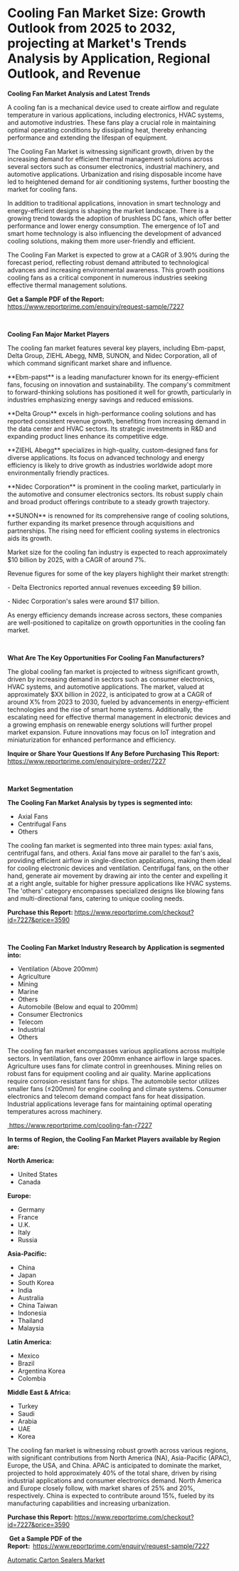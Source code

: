 <p><h1>Cooling Fan Market Size: Growth Outlook from 2025 to 2032, projecting at Market's Trends Analysis by Application, Regional Outlook, and Revenue</h1></p><p><strong>Cooling Fan Market Analysis and Latest Trends</strong></p>
<p><p>A cooling fan is a mechanical device used to create airflow and regulate temperature in various applications, including electronics, HVAC systems, and automotive industries. These fans play a crucial role in maintaining optimal operating conditions by dissipating heat, thereby enhancing performance and extending the lifespan of equipment.</p><p>The Cooling Fan Market is witnessing significant growth, driven by the increasing demand for efficient thermal management solutions across several sectors such as consumer electronics, industrial machinery, and automotive applications. Urbanization and rising disposable income have led to heightened demand for air conditioning systems, further boosting the market for cooling fans. </p><p>In addition to traditional applications, innovation in smart technology and energy-efficient designs is shaping the market landscape. There is a growing trend towards the adoption of brushless DC fans, which offer better performance and lower energy consumption. The emergence of IoT and smart home technology is also influencing the development of advanced cooling solutions, making them more user-friendly and efficient.</p><p>The Cooling Fan Market is expected to grow at a CAGR of 3.90% during the forecast period, reflecting robust demand attributed to technological advances and increasing environmental awareness. This growth positions cooling fans as a critical component in numerous industries seeking effective thermal management solutions.</p></p>
<p><strong>Get a Sample PDF of the Report:&nbsp;</strong> <a href="https://www.reportprime.com/enquiry/request-sample/7227?utm_campaign=2938&utm_medium=2&utm_source=Github&utm_content=ia&utm_term=19032025&utm_id=cooling-fan">https://www.reportprime.com/enquiry/request-sample/7227</a></p>
<p>&nbsp;</p>
<p><strong>Cooling Fan Major Market Players</strong></p>
<p><p>The cooling fan market features several key players, including Ebm-papst, Delta Group, ZIEHL Abegg, NMB, SUNON, and Nidec Corporation, all of which command significant market share and influence.</p><p>**Ebm-papst** is a leading manufacturer known for its energy-efficient fans, focusing on innovation and sustainability. The company's commitment to forward-thinking solutions has positioned it well for growth, particularly in industries emphasizing energy savings and reduced emissions. </p><p>**Delta Group** excels in high-performance cooling solutions and has reported consistent revenue growth, benefiting from increasing demand in the data center and HVAC sectors. Its strategic investments in R&D and expanding product lines enhance its competitive edge.</p><p>**ZIEHL Abegg** specializes in high-quality, custom-designed fans for diverse applications. Its focus on advanced technology and energy efficiency is likely to drive growth as industries worldwide adopt more environmentally friendly practices.</p><p>**Nidec Corporation** is prominent in the cooling market, particularly in the automotive and consumer electronics sectors. Its robust supply chain and broad product offerings contribute to a steady growth trajectory.</p><p>**SUNON** is renowned for its comprehensive range of cooling solutions, further expanding its market presence through acquisitions and partnerships. The rising need for efficient cooling systems in electronics aids its growth.</p><p>Market size for the cooling fan industry is expected to reach approximately $10 billion by 2025, with a CAGR of around 7%. </p><p>Revenue figures for some of the key players highlight their market strength:</p><p>- Delta Electronics reported annual revenues exceeding $9 billion.</p><p>- Nidec Corporation's sales were around $17 billion.</p><p>As energy efficiency demands increase across sectors, these companies are well-positioned to capitalize on growth opportunities in the cooling fan market.</p></p>
<p>&nbsp;</p>
<p><strong>What Are The Key Opportunities For Cooling Fan Manufacturers?</strong></p>
<p><p>The global cooling fan market is projected to witness significant growth, driven by increasing demand in sectors such as consumer electronics, HVAC systems, and automotive applications. The market, valued at approximately $XX billion in 2022, is anticipated to grow at a CAGR of around X% from 2023 to 2030, fueled by advancements in energy-efficient technologies and the rise of smart home systems. Additionally, the escalating need for effective thermal management in electronic devices and a growing emphasis on renewable energy solutions will further propel market expansion. Future innovations may focus on IoT integration and miniaturization for enhanced performance and efficiency.</p></p>
<p><strong>Inquire or Share Your Questions If Any Before Purchasing This Report:</strong> <a href="https://www.reportprime.com/enquiry/pre-order/7227?utm_campaign=2938&utm_medium=2&utm_source=Github&utm_content=ia&utm_term=19032025&utm_id=cooling-fan">https://www.reportprime.com/enquiry/pre-order/7227</a></p>
<p>&nbsp;</p>
<p><strong>Market Segmentation</strong></p>
<p><strong>The Cooling Fan Market Analysis by types is segmented into:</strong></p>
<p><ul><li>Axial Fans</li><li>Centrifugal Fans</li><li>Others</li></ul></p>
<p><p>The cooling fan market is segmented into three main types: axial fans, centrifugal fans, and others. Axial fans move air parallel to the fan's axis, providing efficient airflow in single-direction applications, making them ideal for cooling electronic devices and ventilation. Centrifugal fans, on the other hand, generate air movement by drawing air into the center and expelling it at a right angle, suitable for higher pressure applications like HVAC systems. The 'others' category encompasses specialized designs like blowing fans and multi-directional fans, catering to unique cooling needs.</p></p>
<p><strong>Purchase this Report:&nbsp;</strong><a href="https://www.reportprime.com/checkout?id=7227&price=3590&utm_campaign=2938&utm_medium=2&utm_source=Github&utm_content=ia&utm_term=19032025&utm_id=cooling-fan">https://www.reportprime.com/checkout?id=7227&price=3590</a></p>
<p>&nbsp;</p>
<p><strong>The Cooling Fan Market Industry Research by Application is segmented into:</strong></p>
<p><ul><li>Ventilation (Above 200mm)</li><li>Agriculture</li><li>Mining</li><li>Marine</li><li>Others</li><li>Automobile (Below and equal to 200mm)</li><li>Consumer Electronics</li><li>Telecom</li><li>Industrial</li><li>Others</li></ul></p>
<p><p>The cooling fan market encompasses various applications across multiple sectors. In ventilation, fans over 200mm enhance airflow in large spaces. Agriculture uses fans for climate control in greenhouses. Mining relies on robust fans for equipment cooling and air quality. Marine applications require corrosion-resistant fans for ships. The automobile sector utilizes smaller fans (≤200mm) for engine cooling and climate systems. Consumer electronics and telecom demand compact fans for heat dissipation. Industrial applications leverage fans for maintaining optimal operating temperatures across machinery.</p></p>
<p><a href="https://www.reportprime.com/cooling-fan-r7227?utm_campaign=2938&utm_medium=2&utm_source=Github&utm_content=ia&utm_term=19032025&utm_id=cooling-fan">&nbsp;https://www.reportprime.com/cooling-fan-r7227</a></p>
<p><strong>In terms of Region, the Cooling Fan Market Players available by Region are:</strong></p>
<p>
    <p> <strong> North America: </strong>
        <ul>
            <li>United States</li>
            <li>Canada</li>
        </ul>
        </p> 
    <p> <strong> Europe: </strong>
        <ul>
            <li>Germany</li>
            <li>France</li>
            <li>U.K.</li>
            <li>Italy</li>
            <li>Russia</li>
        </ul>
        </p> 
    <p> <strong> Asia-Pacific: </strong>
        <ul>
            <li>China</li>
            <li>Japan</li>
            <li>South Korea</li>
            <li>India</li>
            <li>Australia</li>
            <li>China Taiwan</li>
            <li>Indonesia</li>
            <li>Thailand</li>
            <li>Malaysia</li>
        </ul>
        </p> 
    <p> <strong> Latin America: </strong>
        <ul>
            <li>Mexico</li>
            <li>Brazil</li>
            <li>Argentina Korea</li>
            <li>Colombia</li>
        </ul>
        </p> 
    <p> <strong> Middle East & Africa: </strong>
        <ul>
            <li>Turkey</li>
            <li>Saudi</li>
            <li>Arabia</li>
            <li>UAE</li>
            <li>Korea</li>
        </ul>
    </p>
    </p>
<p><p>The cooling fan market is witnessing robust growth across various regions, with significant contributions from North America (NA), Asia-Pacific (APAC), Europe, the USA, and China. APAC is anticipated to dominate the market, projected to hold approximately 40% of the total share, driven by rising industrial applications and consumer electronics demand. North America and Europe closely follow, with market shares of 25% and 20%, respectively. China is expected to contribute around 15%, fueled by its manufacturing capabilities and increasing urbanization.</p></p>
<p><strong>Purchase this Report: </strong><a href="https://www.reportprime.com/checkout?id=7227&price=3590&utm_campaign=2938&utm_medium=2&utm_source=Github&utm_content=ia&utm_term=19032025&utm_id=cooling-fan">https://www.reportprime.com/checkout?id=7227&price=3590</a></p>
<p>&nbsp;<strong>Get a Sample PDF of the Report:&nbsp;&nbsp;</strong><a href="https://www.reportprime.com/enquiry/request-sample/7227?utm_campaign=2938&utm_medium=2&utm_source=Github&utm_content=ia&utm_term=19032025&utm_id=cooling-fan">https://www.reportprime.com/enquiry/request-sample/7227</a></p>
<p><strong></strong></p>
<p><p><a href="https://github.com/supicweg/Market-Research-Report-List-1/blob/main/automatic-carton-sealers-market.md?utm_campaign=2938&utm_medium=2&utm_source=Github&utm_content=ia&utm_term=19032025&utm_id=cooling-fan">Automatic Carton Sealers Market</a></p></p>